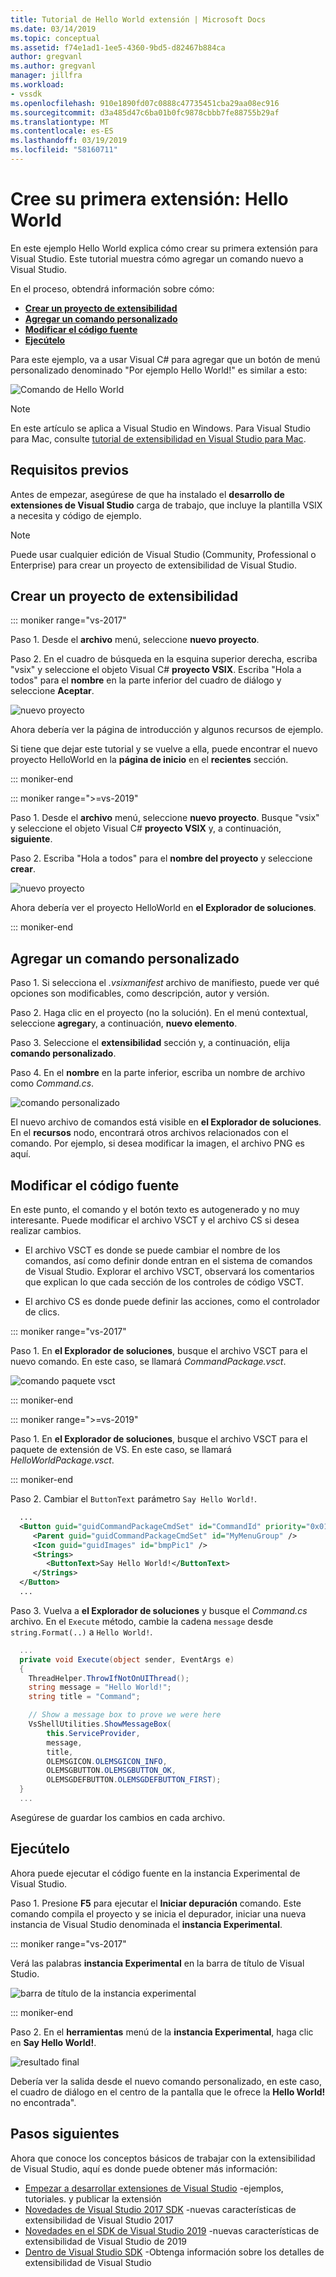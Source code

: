 ```yaml
---
title: Tutorial de Hello World extensión | Microsoft Docs
ms.date: 03/14/2019
ms.topic: conceptual
ms.assetid: f74e1ad1-1ee5-4360-9bd5-d82467b884ca
author: gregvanl
ms.author: gregvanl
manager: jillfra
ms.workload:
- vssdk
ms.openlocfilehash: 910e1890fd07c0888c47735451cba29aa08ec916
ms.sourcegitcommit: d3a485d47c6ba01b0fc9878cbbb7fe88755b29af
ms.translationtype: MT
ms.contentlocale: es-ES
ms.lasthandoff: 03/19/2019
ms.locfileid: "58160711"
---
```

# <a name="create-your-first-extension-hello-world"></a>Cree su primera extensión: Hello World

En este ejemplo Hello World explica cómo crear su primera extensión para Visual Studio. Este tutorial muestra cómo agregar un comando nuevo a Visual Studio.

En el proceso, obtendrá información sobre cómo:

* **[Crear un proyecto de extensibilidad](#create-an-extensibility-project)**
* **[Agregar un comando personalizado](#add-a-custom-command)**
* **[Modificar el código fuente](#modify-the-source-code)**
* **[Ejecútelo](#run-it)**

Para este ejemplo, va a usar Visual C# para agregar que un botón de menú personalizado denominado "Por ejemplo Hello World!" es similar a esto:

![Comando de Hello World](media/hello-world-say-hello-world.png)

> [!NOTE]
> En este artículo se aplica a Visual Studio en Windows. Para Visual Studio para Mac, consulte [tutorial de extensibilidad en Visual Studio para Mac](/visualstudio/mac/extending-visual-studio-mac-walkthrough).

## <a name="prerequisites"></a>Requisitos previos

Antes de empezar, asegúrese de que ha instalado el **desarrollo de extensiones de Visual Studio** carga de trabajo, que incluye la plantilla VSIX a necesita y código de ejemplo.

> [!NOTE]
> Puede usar cualquier edición de Visual Studio (Community, Professional o Enterprise) para crear un proyecto de extensibilidad de Visual Studio.

## <a name="create-an-extensibility-project"></a>Crear un proyecto de extensibilidad

::: moniker range="vs-2017"

Paso 1. Desde el **archivo** menú, seleccione **nuevo proyecto**.

Paso 2. En el cuadro de búsqueda en la esquina superior derecha, escriba "vsix" y seleccione el objeto Visual C# **proyecto VSIX**. Escriba "Hola a todos" para el **nombre** en la parte inferior del cuadro de diálogo y seleccione **Aceptar**.

![nuevo proyecto](media/hello-world-new-project.png)

Ahora debería ver la página de introducción y algunos recursos de ejemplo.

Si tiene que dejar este tutorial y se vuelve a ella, puede encontrar el nuevo proyecto HelloWorld en la **página de inicio** en el **recientes** sección.

::: moniker-end

::: moniker range=">=vs-2019"

Paso 1. Desde el **archivo** menú, seleccione **nuevo proyecto**. Busque "vsix" y seleccione el objeto Visual C# **proyecto VSIX** y, a continuación, **siguiente**.

Paso 2. Escriba "Hola a todos" para el **nombre del proyecto** y seleccione **crear**.

![nuevo proyecto](media/hello-world-new-project-2019.png)

Ahora debería ver el proyecto HelloWorld en **el Explorador de soluciones**.

::: moniker-end

## <a name="add-a-custom-command"></a>Agregar un comando personalizado

Paso 1. Si selecciona el *.vsixmanifest* archivo de manifiesto, puede ver qué opciones son modificables, como descripción, autor y versión.

Paso 2. Haga clic en el proyecto (no la solución). En el menú contextual, seleccione **agregar**y, a continuación, **nuevo elemento**.

Paso 3. Seleccione el **extensibilidad** sección y, a continuación, elija **comando personalizado**.

Paso 4. En el **nombre** en la parte inferior, escriba un nombre de archivo como *Command.cs*.

![comando personalizado](media/hello-world-custom-command.png)

El nuevo archivo de comandos está visible en **el Explorador de soluciones**. En el **recursos** nodo, encontrará otros archivos relacionados con el comando. Por ejemplo, si desea modificar la imagen, el archivo PNG es aquí.

## <a name="modify-the-source-code"></a>Modificar el código fuente

En este punto, el comando y el botón texto es autogenerado y no muy interesante. Puede modificar el archivo VSCT y el archivo CS si desea realizar cambios.

* El archivo VSCT es donde se puede cambiar el nombre de los comandos, así como definir donde entran en el sistema de comandos de Visual Studio. Explorar el archivo VSCT, observará los comentarios que explican lo que cada sección de los controles de código VSCT.

* El archivo CS es donde puede definir las acciones, como el controlador de clics.

::: moniker range="vs-2017"

Paso 1. En **el Explorador de soluciones**, busque el archivo VSCT para el nuevo comando. En este caso, se llamará *CommandPackage.vsct*.

![comando paquete vsct](media/hello-world-command-package-vsct.png)

::: moniker-end

::: moniker range=">=vs-2019"

Paso 1. En **el Explorador de soluciones**, busque el archivo VSCT para el paquete de extensión de VS. En este caso, se llamará *HelloWorldPackage.vsct*.

::: moniker-end

Paso 2. Cambiar el `ButtonText` parámetro `Say Hello World!`.

```xml
  ...
  <Button guid="guidCommandPackageCmdSet" id="CommandId" priority="0x0100" type="Button">
     <Parent guid="guidCommandPackageCmdSet" id="MyMenuGroup" />
     <Icon guid="guidImages" id="bmpPic1" />
     <Strings>
        <ButtonText>Say Hello World!</ButtonText>
     </Strings>
  </Button>
  ...
```

Paso 3. Vuelva a **el Explorador de soluciones** y busque el *Command.cs* archivo. En el `Execute` método, cambie la cadena `message` desde `string.Format(..)` a `Hello World!`.

```csharp
  ...
  private void Execute(object sender, EventArgs e)
  {
    ThreadHelper.ThrowIfNotOnUIThread();
    string message = "Hello World!";
    string title = "Command";

    // Show a message box to prove we were here
    VsShellUtilities.ShowMessageBox(
        this.ServiceProvider,
        message,
        title,
        OLEMSGICON.OLEMSGICON_INFO,
        OLEMSGBUTTON.OLEMSGBUTTON_OK,
        OLEMSGDEFBUTTON.OLEMSGDEFBUTTON_FIRST);
  }
  ...
```

Asegúrese de guardar los cambios en cada archivo.

## <a name="run-it"></a>Ejecútelo

Ahora puede ejecutar el código fuente en la instancia Experimental de Visual Studio.

Paso 1. Presione **F5** para ejecutar el **Iniciar depuración** comando. Este comando compila el proyecto y se inicia el depurador, iniciar una nueva instancia de Visual Studio denominada el **instancia Experimental**.

::: moniker range="vs-2017"

Verá las palabras **instancia Experimental** en la barra de título de Visual Studio.

![barra de título de la instancia experimental](media/hello-world-exp-instance.png)

::: moniker-end

Paso 2. En el **herramientas** menú de la **instancia Experimental**, haga clic en **Say Hello World!**.

![resultado final](media/hello-world-final-result.png)

Debería ver la salida desde el nuevo comando personalizado, en este caso, el cuadro de diálogo en el centro de la pantalla que le ofrece la **Hello World!** no encontrada".

## <a name="next-steps"></a>Pasos siguientes

Ahora que conoce los conceptos básicos de trabajar con la extensibilidad de Visual Studio, aquí es donde puede obtener más información:

* [Empezar a desarrollar extensiones de Visual Studio](starting-to-develop-visual-studio-extensions.md) -ejemplos, tutoriales. y publicar la extensión
* [Novedades de Visual Studio 2017 SDK](what-s-new-in-the-visual-studio-2017-sdk.md) -nuevas características de extensibilidad de Visual Studio 2017
* [Novedades en el SDK de Visual Studio 2019](whats-new-visual-studio-2019-sdk.md) -nuevas características de extensibilidad de Visual Studio de 2019
* [Dentro de Visual Studio SDK](internals/inside-the-visual-studio-sdk.md) -Obtenga información sobre los detalles de extensibilidad de Visual Studio